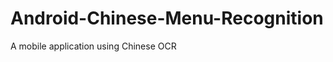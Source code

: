 Android-Chinese-Menu-Recognition
================================

A mobile application using Chinese OCR 